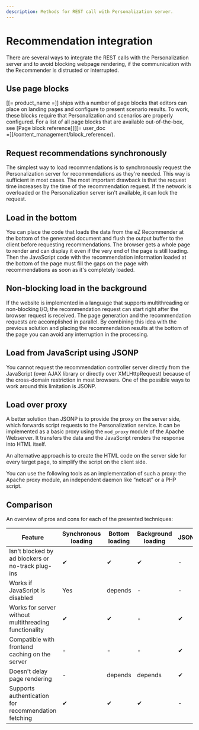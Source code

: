 ```yaml
---
description: Methods for REST call with Personalization server.
---
```


# Recommendation integration

There are several ways to integrate the REST calls with the Personalization server and to avoid blocking webpage rendering, if the communication with the Recommender is distrusted or interrupted.

## Use page blocks

[[= product_name =]] ships with a number of page blocks that editors can place on landing pages and configure to present scenario results.
To work, these blocks require that Personalization and scenarios are properly configured.
For a list of all page blocks that are available out-of-the-box, see [Page block reference]([[= user_doc =]]/content_management/block_reference/).

## Request recommendations synchronously

The simplest way to load recommendations is to synchronously request the Personalization server for recommendations as they're needed. This way is sufficient in most cases.
The most important drawback is that the request time increases by the time of the recommendation request.
If the network is overloaded or the Personalization server isn't available, it can lock the request.

## Load in the bottom

You can place the code that loads the data from the eZ Recommender at the bottom of the generated document and flush the output buffer to the client before requesting recommendations.
The browser gets a whole page to render and can display it even if the very end of the page is still loading.
Then the JavaScript code with the recommendation information loaded at the bottom of the page must fill the gaps on the page with recommendations as soon as it's completely loaded.

## Non-blocking load in the background

If the website is implemented in a language that supports multithreading or non-blocking I/O, the recommendation request can start right after the browser request is received.
The page generation and the recommendation requests are accomplished in parallel.
By combining this idea with the previous solution and placing the recommendation results at the bottom of the page you can avoid any interruption in the processing.

## Load from JavaScript using JSONP

You cannot request the recommendation controller server directly from the JavaScript (over AJAX library or directly over XMLHttpRequest) because of the cross-domain restriction in most browsers.
One of the possible ways to work around this limitation is JSONP.

## Load over proxy

A better solution than JSONP is to provide the proxy on the server side, which forwards script requests to the Personalization service.
It can be implemented as a basic proxy using the `mod_proxy` module of the Apache Webserver.
It transfers the data and the JavaScript renders the response into HTML itself.

An alternative approach is to create the HTML code on the server side for every target page, to simplify the script on the client side.

You can use the following tools as an implementation of such a proxy: the Apache proxy module, an independent daemon like “netcat” or a PHP script.

## Comparison

An overview of pros and cons for each of the presented techniques:

|Feature|Synchronous loading|Bottom loading|Background loading|JSONP|XMLHttpRequest + Proxy|
|---|---|---|---|---|---|
|Isn't blocked by ad blockers or no-track plug-ins|&#10004;|&#10004;|&#10004;|-|&#10004;|
|Works if JavaScript is disabled|Yes|depends|-|-|-|
|Works for server without multithreading functionality|&#10004;|&#10004;|-|&#10004;|&#10004;|
|Compatible with frontend caching on the server|-|-|-|&#10004;|&#10004;|
|Doesn't delay page rendering|-|depends|depends|&#10004;|&#10004;|
|Supports authentication for recommendation fetching|&#10004;|&#10004;|&#10004;|-|depends|
